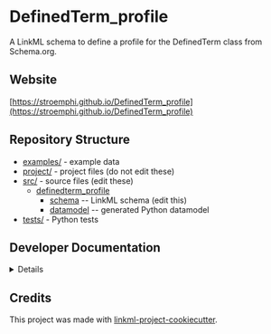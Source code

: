 # DefinedTerm_profile

A LinkML schema to define a profile for the DefinedTerm class from Schema.org.

## Website

[https://stroemphi.github.io/DefinedTerm_profile](https://stroemphi.github.io/DefinedTerm_profile)

## Repository Structure

* [examples/](examples/) - example data
* [project/](project/) - project files (do not edit these)
* [src/](src/) - source files (edit these)
  * [definedterm_profile](src/definedterm_profile)
    * [schema](src/definedterm_profile/schema) -- LinkML schema
      (edit this)
    * [datamodel](src/definedterm_profile/datamodel) -- generated
      Python datamodel
* [tests/](tests/) - Python tests

## Developer Documentation

<details>
Use the `make` command to generate project artefacts:

* `make all`: make everything
* `make deploy`: deploys site
</details>

## Credits

This project was made with
[linkml-project-cookiecutter](https://github.com/linkml/linkml-project-cookiecutter).

